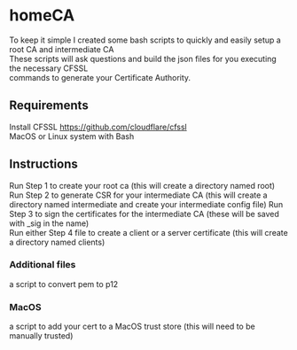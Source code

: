 # homeCA
To keep it simple I created some bash scripts to quickly and easily setup a root CA and intermediate CA  
These scripts will ask questions and build the json files for you executing the necessary CFSSL  
commands to generate your Certificate Authority.

## Requirements
Install CFSSL https://github.com/cloudflare/cfssl  
MacOS or Linux system with Bash

## Instructions
Run Step 1 to create your root ca (this will create a directory named root)  
Run Step 2 to generate CSR for your intermediate CA  (this will create a directory named intermediate and create your intermediate config file)
Run Step 3 to sign the certificates for the intermediate CA (these will be saved with _sig in the name)  
Run either Step 4 file to create a client or a server certificate (this will create a directory named clients)  
  
### Additional files  
a script to convert pem to p12  
### MacOS
a script to add your cert to a MacOS trust store (this will need to be manually trusted)  
